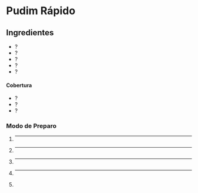 # Pudim Rápido

## Ingredientes 

- ?
- ?
- ?
- ?
- ?

#### Cobertura

- ?
- ?
- ?



### Modo de Preparo

1. ---
1. ---
1. ---
1. ---
1. 

